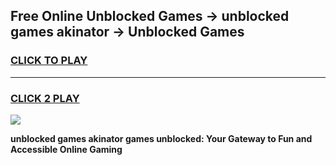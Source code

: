 
## Free Online Unblocked Games → unblocked games akinator → Unblocked Games
<h3>
<a href="https://premium.freeplayer.one?title=unblocked_games_akinator&ref=21F">CLICK TO PLAY</a></h3>
<hr>

<h3>
<a href="https://premium.freeplayer.one?title=unblocked_games_akinator&ref=21F">CLICK 2 PLAY</a>
  
</h3>

<a href="https://premium.freeplayer.one?title=unblocked_games_akinator&ref=21F/"><img src="https://clearcache.store/games.png"></a>


**unblocked games akinator games unblocked: Your Gateway to Fun and Accessible Online Gaming**
